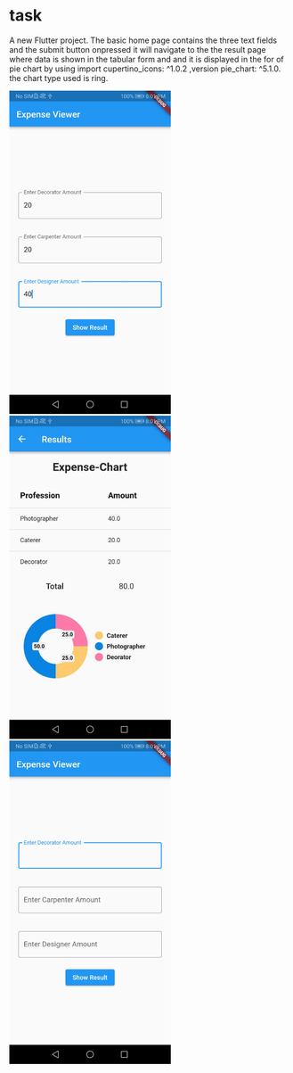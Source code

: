 # task

A new Flutter project.
The basic home page contains the three text fields and the submit button onpressed it will navigate to the the result page where data is shown in the tabular form and and it is displayed in the for of pie chart by using import cupertino_icons: ^1.0.2 ,version pie_chart: ^5.1.0. the 
chart type used is ring.


[<img src="task1.jpeg" width="290">](task1.jpeg)
[<img src="task2.jpeg" width="290">](task2.jpeg)
[<img src="task3.jpeg" width="290">](task3.jpeg)

